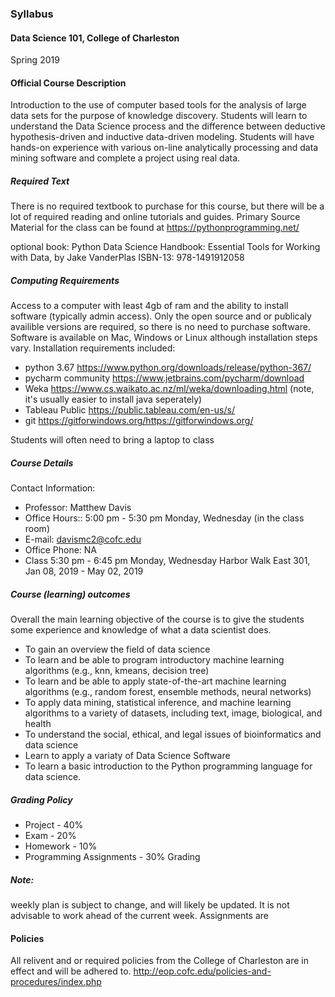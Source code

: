 ### Syllabus

#### Data Science 101, College of Charleston

Spring 2019

#### Official Course Description

Introduction to the use of computer based tools for the analysis of large data sets for the purpose of knowledge discovery. Students will learn to understand the Data Science process and the difference between deductive hypothesis-driven and inductive data-driven modeling. Students will have hands-on experience with various on-line analytically processing and data mining software and complete a project using real data.

##### Required Text

There is no required textbook to purchase for this course, but there will be a lot of required reading and online tutorials and guides.
Primary Source Material for the class can be found at
https://pythonprogramming.net/

optional book:
Python Data Science Handbook: Essential Tools for Working with Data, by Jake VanderPlas
 ISBN-13: 978-1491912058


##### Computing Requirements
Access to a computer with least 4gb of ram and the ability to install software (typically admin access).
 Only the open source and or publicaly availible versions are required, so there is no need to purchase software.
 Software is available on Mac, Windows or Linux although installation steps vary.
Installation requirements included:

* python 3.67  https://www.python.org/downloads/release/python-367/
* pycharm community https://www.jetbrains.com/pycharm/download
* Weka  https://www.cs.waikato.ac.nz/ml/weka/downloading.html  (note, it's usually easier to install java seperately)
* Tableau Public https://public.tableau.com/en-us/s/
* git https://gitforwindows.org/https://gitforwindows.org/

Students will often need to bring a laptop to class


##### Course Details

Contact Information:

*	Professor: Matthew Davis
*	Office Hours:: 5:00 pm - 5:30 pm 	Monday, Wednesday  (in the class room)
*	E-mail: davismc2@cofc.edu
*	Office Phone: NA
*	Class 	5:30 pm - 6:45 pm 	Monday, Wednesday 	Harbor Walk East 301,  	Jan 08, 2019 - May 02, 2019

##### Course (learning) outcomes

Overall the main learning objective of the course is to give the students some experience and knowledge of what a data scientist does.

*	To gain an overview the field of data science
*	To learn and be able to program introductory machine learning algorithms (e.g., knn, kmeans, decision tree)
*	To learn and be able to apply state-of-the-art machine learning algorithms (e.g., random forest, ensemble methods, neural networks)
*	To apply data mining, statistical inference, and machine learning algorithms to a variety of datasets, including text, image, biological, and health
*	To understand the social, ethical, and legal issues of bioinformatics and data science
* Learn to apply a variaty of Data Science Software
*	To learn a basic introduction to the Python programming language for data science.

##### Grading Policy

*	Project - 40%
*	Exam - 20%
*	Homework - 10%
*	Programming Assignments - 30%
Grading

##### Note:
weekly plan is subject to change, and will likely be updated.  It is not advisable to work ahead of the current week.
Assignments are

#### Policies
All relivent and or required policies from the College of Charleston are in effect and will be adhered to.
http://eop.cofc.edu/policies-and-procedures/index.php
